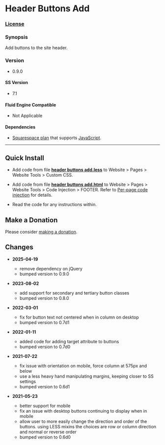 # Header Buttons Add

### [License][1]

### Synopsis

Add buttons to the site header.

### Version

  * 0.9.0

#### SS Version

  * 7.1

#### Fluid Engine Compatible

  * Not Applicable

#### Dependencies

  * [Squarespace plan][2] that supports [JavaScript][3].

---

## Quick Install

* Add code from file **[header buttons add.less][5]** to Website > Pages >
  Website Tools > Custom CSS.
  
* Add code from file **[header buttons add.html][6]** to Website > Pages >
  Website Tools > Code Injection > FOOTER. Refer to [Per-page code
  injection][7] for details.
  
* Read the code for any instructions within.

## Make a Donation

Please consider [making a donation][8].

## Changes

* **2025-04-19**

  * remove dependency on jQuery
  * bumped version to 0.9.0
  
* **2023-08-02**

  * add support for secondary and tertiary button classes
  * bumped version to 0.8.0
  
* **2022-03-01**

  * fix for button text not centered when in column on desktop
  * bumped version to 0.7d1
  
* **2022-01-11**

  * added code for adding target attribute to buttons
  * bumped version to 0.7d0
  
* **2021-07-22**

  * fix issue with orientation on mobile, force column at 575px and below
  * use a less heavy hand manipulating margins, keeping closer to SS settings
  * bumped version to 0.6d1
  
* **2021-05-23**

  * better support for mobile
  * fix an issue with desktop buttons continuing to display when in mobile
  * allow user to more easily change the direction and order of the buttons.
    using LESS mixins the choices are row or column direction and normal or
    reverse order
  * bumped version to 0.6d0

[1]: https://github.com/tomsWebConsulting/twcsl/blob/main/LICENSE.txt#L1
[2]: https://www.squarespace.com/pricing
[3]: https://en.wikipedia.org/wiki/JavaScript
[4]: https://jquery.com/
[5]: header%20buttons%20add.less#L1
[6]: header%20buttons%20add.html#L1
[7]: https://support.squarespace.com/hc/en-us/articles/205815908-Using-code-injection#toc-add-code-to-code-injection
[8]: https://github.com/tomsWebConsulting/twcsl#make-a-donation
